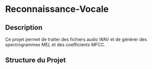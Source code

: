 # Reconnaissance-Vocale

## Description

Ce projet permet de traiter des fichiers audio WAV et de générer des spectrogrammes MEL et des coefficients MFCC.

## Structure du Projet